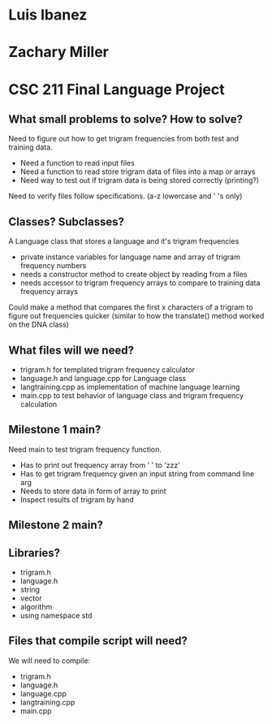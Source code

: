 # Luis Ibanez
# Zachary Miller
# CSC 211 Final Language Project

## What small problems to solve?  How to solve?

Need to figure out how to get trigram frequencies from both test and training data.

- Need a function to read input files
- Need a function to read store trigram data of files into a map or arrays
- Need way to test out if trigram data is being stored correctly (printing?)

Need to verify files follow specifications. (a-z lowercase and ' 's only)

## Classes? Subclasses?

A Language class that stores a language and it's trigram frequencies

- private instance variables for language name and array of trigram frequency numbers
- needs a constructor method to create object by reading from a files
- needs accessor to trigram frequency arrays to compare to training data frequency arrays

Could make a method that compares the first x characters of a trigram to figure out frequencies quicker
(similar to how the translate() method worked on the DNA class)

## What files will we need?

+ trigram.h for templated trigram frequency calculator
+ language.h and language.cpp for Language class
+ langtraining.cpp as implementation of machine language learning
+ main.cpp to test behavior of language class and trigram frequency calculation

## Milestone 1 main?

Need main to test trigram frequency function.
- Has to print out frequency array from '   ' to 'zzz'
- Has to get trigram frequency given an input string from command line arg
- Needs to store data in form of array to print
- Inspect results of trigram by hand


## Milestone 2 main?


## Libraries?

+ trigram.h
+ language.h
+ string
+ vector
+ algorithm
+ using namespace std

## Files that compile script will need?

We will need to compile:
+ trigram.h
+ language.h
+ language.cpp
+ langtraining.cpp
+ main.cpp
